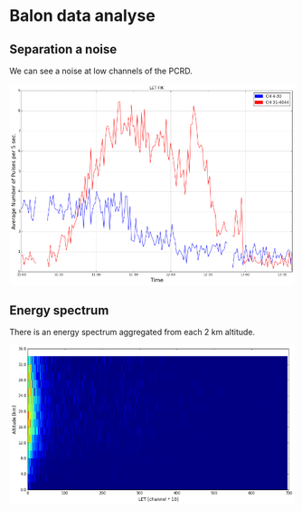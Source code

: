 # Balon data analyse

## Separation a noise

We can see a noise at low channels of the PCRD.

![Noise visualisation](noise.png)

## Energy spectrum

There is an energy spectrum aggregated from each 2 km altitude.

![Energy spectrum](spectrum.png)
